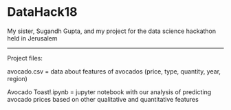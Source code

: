 # DataHack18
My sister, Sugandh Gupta, and my project for the data science hackathon held in Jerusalem

-------------
Project files:

avocado.csv = data about features of avocados (price, type, quantity, year, region)

Avocado Toast!.ipynb = jupyter notebook with our analysis of predicting avocado prices based on other qualitative and quantitative features
